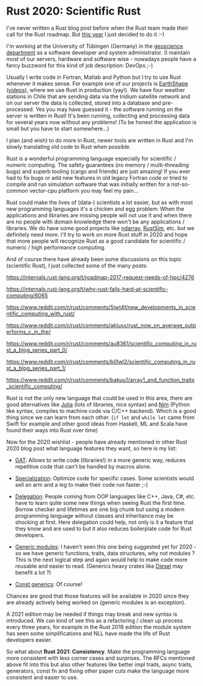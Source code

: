 # Rust 2020: Scientific Rust

I've never written a Rust blog post before when the Rust team made their call for the Rust roadmap.
But [this year](https://blog.rust-lang.org/2019/10/29/A-call-for-blogs-2020.html) I just decided to do it :-)

I'm working at the University of Tübingen (Germany) in the [geoscience department](https://uni-tuebingen.de/en/faculties/faculty-of-science/departments/geosciences/department/) as a software developer and system administrator.
(I maintain most of our servers, hardware and software wise - nowadays people have a fancy buzzword for this kind of job description: DevOps ;-)

Usually I write code in Fortran, Matlab and Python but I try to use Rust whenever it makes sense.
For example one of our projects is [EarthShape](https://esdynamics.geo.uni-tuebingen.de/earthshape) ([videos](https://go.daf.li/EarthShape)), where we use Rust in production (yay!).
We have four weather stations in Chile that are sending data via the Iridium satellite network and on our server the data is collected, stored into a database and pre-processed.
Yes you may have guessed it - the software running on the server is written in Rust! It's been running, collecting and processing data for several years now without any problems!
(To be honest the application is small but you have to start somewhere...)

I plan (and wish) to do more in Rust, newer tools are written in Rust and I'm slowly translating old code to Rust when possible.

Rust is a wonderful programming language especially for scientific / numeric computing. The safety guarantees (no memory / multi-threading bugs) and superb tooling (cargo and friends) are just amazing!
If you ever had to fix bugs or add new features in old legacy Fortran code or tried to compile and run simulation software that was
initially written for a not-so-common vector-cpu platform you may feel my pain...

Rust could make the lives of (data-) scientists a lot easier, but as with most new programming languages it's a chicken and egg problem:
When the applications and libraries are missing people will not use it and when there are no people with domain knowledge there won't be any applications / libraries.
We do have some good projects like [ndarray](https://github.com/rust-ndarray), [RustSim](https://github.com/rustsim), etc. but we definitely need more. I'll try to work on more Rust stuff in 2020 and
hope that more people will recognize Rust as a good candidate for scientific / numeric / high performance computing.

And of course there have already been some discussions on this topic (scientific Rust), I just collected some of the many posts:


https://internals.rust-lang.org/t/roadmap-2017-request-needs-of-hpc/4276

https://internals.rust-lang.org/t/why-rust-fails-hard-at-scientific-computing/6065

https://www.reddit.com/r/rust/comments/5iwt4f/new_developments_in_scientific_computing_with_rust/

https://www.reddit.com/r/rust/comments/akluxx/rust_now_on_average_outperforms_c_in_the/

https://www.reddit.com/r/rust/comments/au8361/scientific_computing_in_rust_a_blog_series_part_0/

https://www.reddit.com/r/rust/comments/b0lwl2/scientific_computing_in_rust_a_blog_series_part_1/

https://www.reddit.com/r/rust/comments/bakuu1/array1_and_function_traits_scientific_computing/



Rust is not the only new language that could be used in this area, there are good alternatives like
[Julia](https://julialang.org/) (lots of libraries, nice syntax) and [Nim](https://nim-lang.org/) (Python like syntax, compiles to machine code via C/C++ backend).
Which is a good thing since we can learn from each other. (`if let` and `while let` came from Swift for example and other good ideas from Haskell, ML and Scala have found their ways into Rust over time)


Now for the 2020 wishlist - people have already mentioned in other Rust 2020 blog post what language features they want, so here is my list:

- [GAT](https://github.com/rust-lang/rfcs/blob/master/text/1598-generic_associated_types.md): Allows to write code (libraries!) in a more generic way, reduces repetitive code that can't be handled by macros alone.

- [Specialization](https://github.com/rust-lang/rfcs/blob/master/text/1210-impl-specialization.md): Optimize code for specific cases. Some scientists would sell an arm and a leg to make their code run faster ;-)

- [Delegation](https://github.com/contactomorph/rfcs/blob/delegation/text/0000-delegation-of-implementation.md): People coming from OOP languages like C++, Java, C#, etc. have to learn quite some new things when seeing Rust the first time.
Borrow checker and lifetimes are one big chunk but using a modern programming language without classes and inheritance may be shocking at first.
Here delegation could help, not only is it a feature that they know and are used to but it also reduces boilerplate code for Rust developers.

- [Generic modules](https://github.com/rust-lang/rfcs/issues/424): I haven't seen this one being suggested yet for 2020 - so we have generic functions, traits, data structures, why not modules ?
This is the next logical step and again would help to make code more reusable and easier to read. (Generics heavy crates like [Diesel](http://diesel.rs/) may benefit a lot ?)

- [Const generics](https://github.com/rust-lang/rfcs/blob/master/text/2000-const-generics.md): Of course!


Chances are good that those features will be available in 2020 since they are already actively being worked on (generic modules is an exception).

A 2021 edition may be needed if things may break and new syntax is introduced. We can kind of see this as a refactoring / clean up process every three years,
for example in the Rust 2018 edition the module system has seen some simplifications and NLL have made the life of Rust developers easier.

So what about **Rust 2021: Consistency**. Make the programming language more consistent with less corner cases and surprises. The RFCs mentioned above fit into this but also other
features like better impl traits, async traits, generators, const fn and fixing other paper cuts make the language more consistent and easier to use.
